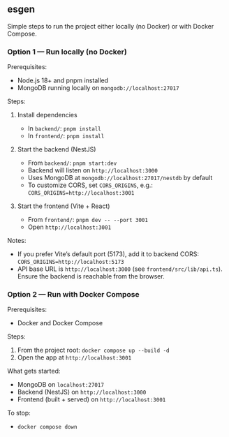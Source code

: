 ## esgen

Simple steps to run the project either locally (no Docker) or with Docker Compose.

### Option 1 — Run locally (no Docker)

Prerequisites:

- Node.js 18+ and pnpm installed
- MongoDB running locally on `mongodb://localhost:27017`

Steps:

1. Install dependencies

   - In `backend/`: `pnpm install`
   - In `frontend/`: `pnpm install`

2. Start the backend (NestJS)

   - From `backend/`: `pnpm start:dev`
   - Backend will listen on `http://localhost:3000`
   - Uses MongoDB at `mongodb://localhost:27017/nestdb` by default
   - To customize CORS, set `CORS_ORIGINS`, e.g.: `CORS_ORIGINS=http://localhost:3001`

3. Start the frontend (Vite + React)
   - From `frontend/`: `pnpm dev -- --port 3001`
   - Open `http://localhost:3001`

Notes:

- If you prefer Vite’s default port (5173), add it to backend CORS: `CORS_ORIGINS=http://localhost:5173`
- API base URL is `http://localhost:3000` (see `frontend/src/lib/api.ts`). Ensure the backend is reachable from the browser.

### Option 2 — Run with Docker Compose

Prerequisites:

- Docker and Docker Compose

Steps:

1. From the project root: `docker compose up --build -d`
2. Open the app at `http://localhost:3001`

What gets started:

- MongoDB on `localhost:27017`
- Backend (NestJS) on `http://localhost:3000`
- Frontend (built + served) on `http://localhost:3001`

To stop:

- `docker compose down`
